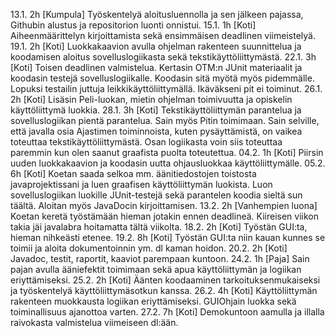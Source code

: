 13.1. 2h [Kumpula] Työskentelyä aloitusluennolla ja sen jälkeen pajassa, Githubin alustus ja repositorion luonti onnistui.
15.1. 1h [Koti] Aiheenmäärittelyn kirjoittamista sekä ensimmäisen deadlinen viimeistelyä.
19.1. 2h [Koti] Luokkakaavion avulla ohjelman rakenteen suunnittelua ja koodamisen aloitus sovelluslogiikasta
sekä tekstikäyttöliittymästä.
22.1. 3h [Koti] Toisen deadlinen valmistelua. Kertasin OTM:n JUnit materiaalit ja koodasin testejä sovelluslogiikalle.
Koodasin sitä myötä myös pidemmälle. Lopuksi testailin juttuja leikkikäyttöliittymällä. Ikäväkseni pit ei toiminut.
26.1. 2h [Koti] Lisäsin Peli-luokan, mietin ohjelman toimivuutta ja opiskelin käyttöliittymä luokkia.
28.1. 3h [Koti] Tekstikäyttöliittymän parantelua ja sovelluslogiikan pientä parantelua. Sain myös Pitin toimimaan.
Sain selville, että javalla osia Ajastimen toiminnoista, kuten pysäyttämistä, on vaikea toteuttaa tekstikäyttöliittymästä.
Osan logiikasta voin siis toteuttaa paremmin kun olen saanut graafista puolta toteutettua.
04.2. 1h [Koti] Piirsin uuden luokkakaavion ja koodasin uutta ohjausluokkaa käyttöliittymälle. 
05.2. 6h [Koti] Koetan saada selkoa mm. äänitiedostojen toistosta javaprojektissani ja luen graafisen 
käyttöliittymän luokista. Luon sovelluslogiikan luokille JUnit-testejä sekä parantelen koodia sieltä 
sun täältä. Aloitan myös JavaDocin kirjoittamisen.
13.2. 2h [Vanhempien luona] Koetan keretä työstämään hieman jotakin ennen deadlineä. Kiireisen viikon takia jäi javalabra hoitamatta tältä viikolta.
18.2. 2h [Koti] Työstän GUI:ta, hieman nihkeästi etenee.
19.2. 8h [Koti] Työstän GUI:ta niin kauan kunnes se toimii ja aloita dokumentoinnin ym. dl kaman hoidon.
20.2. 2h [Koti] Javadoc, testit, raportit, kaaviot parempaan kuntoon.
24.2. 1h [Paja] Sain pajan avulla ääniefektit toimimaan sekä apua käyttöliittymän ja logiikan eriyttämiseksi.
25.2. 2h [Koti] Äänten koodaaminen tarkoituksenmukaiseksi ja työskentelyä käyttöliittymäsotkun kanssa.
26.2. 4h [Koti] Käyttöliittymän rakenteen muokkausta logiikan eriyttämiseksi. GUIOhjain luokka sekä toiminallisuus 
ajanottoa varten.
27.2. 7h [Koti] Demokuntoon aamulla ja illalla raivokasta valmistelua viimeiseen dl:ään.
